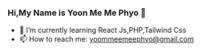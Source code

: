 ### Hi,My Name is Yoon Me Me Phyo 👋

<!--
**YoonMe105/YoonME105** is a ✨ _special_ ✨ repository because its `README.md` (this file) appears on your GitHub profile.

Here are some ideas to get you started:

- 🌱 I’m currently learning React Js,PHP,Tailwind
- 👯 I’m looking to collaborate on ...
- 🤔 I’m looking for help with ...
- 💬 Ask me about ...
- 📫 How to reach me: yoommeemeephyo@gmail.com

-->
- 🌱 I’m currently learning React Js,PHP,Tailwind Css
- 📫 How to reach me: yoommeemeephyo@gmail.com
